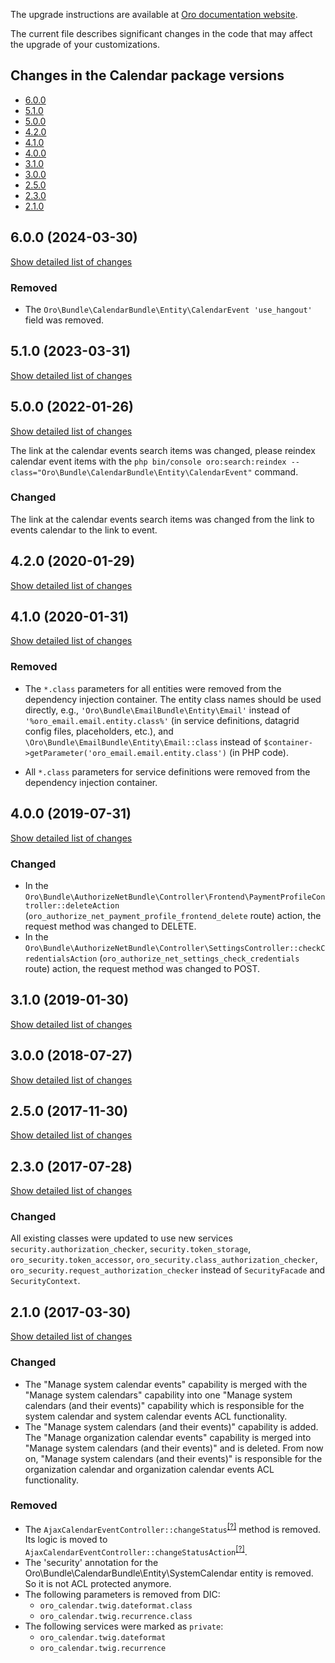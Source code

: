 The upgrade instructions are available at [Oro documentation website](https://doc.oroinc.com/master/backend/setup/upgrade-to-new-version/).

The current file describes significant changes in the code that may affect the upgrade of your customizations.

## Changes in the Calendar package versions

- [6.0.0](#600-2024-03-30)
- [5.1.0](#510-2023-03-31)
- [5.0.0](#500-2022-01-26)
- [4.2.0](#420-2020-01-29)
- [4.1.0](#410-2020-01-31)
- [4.0.0](#400-2019-07-31)
- [3.1.0](#310-2019-01-30)
- [3.0.0](#300-2018-07-27)
- [2.5.0](#250-2017-11-30)
- [2.3.0](#230-2017-07-28)
- [2.1.0](#210-2017-03-30)

## 6.0.0 (2024-03-30)
[Show detailed list of changes](incompatibilities-6-0.md)

### Removed

* The `Oro\Bundle\CalendarBundle\Entity\CalendarEvent 'use_hangout'` field was removed.

## 5.1.0 (2023-03-31)
[Show detailed list of changes](incompatibilities-5-1.md)

## 5.0.0 (2022-01-26)
[Show detailed list of changes](incompatibilities-5-0.md)

The link at the calendar events search items was changed,
  please reindex calendar event items with the `php bin/console oro:search:reindex --class="Oro\Bundle\CalendarBundle\Entity\CalendarEvent"` command.

### Changed

The link at the calendar events search items was changed from the link to events calendar to the link to event.

## 4.2.0 (2020-01-29)
[Show detailed list of changes](incompatibilities-4-2.md)

## 4.1.0 (2020-01-31)
[Show detailed list of changes](incompatibilities-4-1.md)

### Removed
* The `*.class` parameters for all entities were removed from the dependency injection container.
The entity class names should be used directly, e.g., `'Oro\Bundle\EmailBundle\Entity\Email'`
instead of `'%oro_email.email.entity.class%'` (in service definitions, datagrid config files, placeholders, etc.), and
`\Oro\Bundle\EmailBundle\Entity\Email::class` instead of `$container->getParameter('oro_email.email.entity.class')`
(in PHP code).

* All `*.class` parameters for service definitions were removed from the dependency injection container.

## 4.0.0 (2019-07-31)
[Show detailed list of changes](incompatibilities-4-0.md)

### Changed
* In the `Oro\Bundle\AuthorizeNetBundle\Controller\Frontend\PaymentProfileController::deleteAction` 
 (`oro_authorize_net_payment_profile_frontend_delete` route)
 action, the request method was changed to DELETE. 
* In the `Oro\Bundle\AuthorizeNetBundle\Controller\SettingsController::checkCredentialsAction` 
 (`oro_authorize_net_settings_check_credentials` route)
 action, the request method was changed to POST. 

## 3.1.0 (2019-01-30)
[Show detailed list of changes](incompatibilities-3-1.md)

## 3.0.0 (2018-07-27)
[Show detailed list of changes](incompatibilities-3-0.md)

## 2.5.0 (2017-11-30)
[Show detailed list of changes](incompatibilities-2-5.md)

## 2.3.0 (2017-07-28)
[Show detailed list of changes](incompatibilities-2-3.md)

### Changed
All existing classes were updated to use new services `security.authorization_checker`, `security.token_storage`, `oro_security.token_accessor`, `oro_security.class_authorization_checker`, `oro_security.request_authorization_checker` instead of `SecurityFacade` and `SecurityContext`.

## 2.1.0 (2017-03-30)
[Show detailed list of changes](incompatibilities-2-1.md)

### Changed
* The "Manage system calendar events" capability is merged with the "Manage system calendars" capability into one 
"Manage system calendars (and their events)" capability which is responsible for the system calendar and system calendar events 
ACL functionality.
* The "Manage system calendars (and their events)" capability is added. The "Manage organization calendar events" capability is 
merged into "Manage system calendars (and their events)" and is deleted. From now on, "Manage system calendars (and their 
events)" is responsible for the organization calendar and organization calendar events ACL functionality.

### Removed

* The `AjaxCalendarEventController::changeStatus`<sup>[[?]](https://github.com/oroinc/OroCalendarBundle/tree/2.0.0/Controller/AjaxCalendarEventController.php#L37 "Oro\Bundle\CalendarBundle\Controller\AjaxCalendarEventController::changeStatus")</sup> method is removed. Its logic is moved to `AjaxCalendarEventController::changeStatusAction`<sup>[[?]](https://github.com/oroinc/OroCalendarBundle/tree/2.1.0/Controller/AjaxCalendarEventController.php#L37 "Oro\Bundle\CalendarBundle\Controller\AjaxCalendarEventController::changeStatusAction")</sup>.
* The 'security' annotation for the Oro\Bundle\CalendarBundle\Entity\SystemCalendar entity is removed. So it is not ACL protected anymore.
* The following parameters is removed from DIC:
    - `oro_calendar.twig.dateformat.class`
    - `oro_calendar.twig.recurrence.class`
* The following services were marked as `private`:
    - `oro_calendar.twig.dateformat`
    - `oro_calendar.twig.recurrence`
